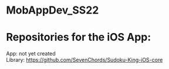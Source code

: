 # MobAppDev_SS22

# Repositories for the iOS App:  
App: not yet created  
Library: https://github.com/SevenChords/Sudoku-King-iOS-core  
